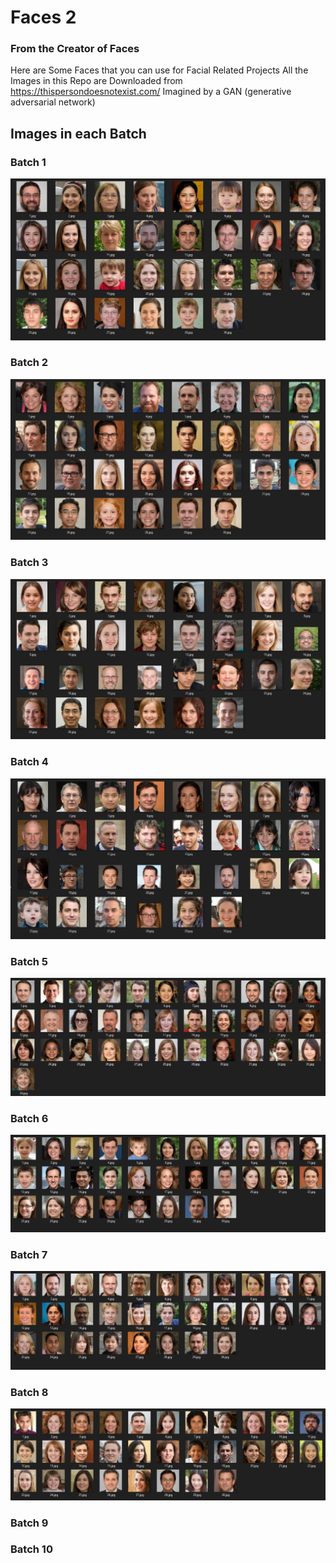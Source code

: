# Faces 2
### From the Creator of Faces

Here are Some Faces that you can use for Facial Related Projects 
All the Images in this Repo are Downloaded from https://thispersondoesnotexist.com/ Imagined by a GAN (generative adversarial network)

## Images in each Batch

### Batch 1
![Batch1](https://github.com/aash-gates/Faces-2/blob/main/Under%20the%20Hood/Batch%201.png) 

### Batch 2
![Batch2](https://github.com/aash-gates/Faces-2/blob/main/Under%20the%20Hood/Batch%202.png) 

### Batch 3
![Batch3](https://github.com/aash-gates/Faces-2/blob/main/Under%20the%20Hood/Batch%203.png) 

### Batch 4
![Batch4](https://github.com/aash-gates/Faces-2/blob/main/Under%20the%20Hood/Batch%204.png) 

### Batch 5
![Batch1](https://github.com/aash-gates/Faces/blob/a8f0f9b1408a8e5c6a44544c7dc86a58c8039131/Under%20the%20hood/Batch%205.png?raw=true) 

### Batch 6
![Batch1](https://github.com/aash-gates/Faces/blob/a8f0f9b1408a8e5c6a44544c7dc86a58c8039131/Under%20the%20hood/Batch%206.png?raw=true) 

### Batch 7
![Batch1](https://github.com/aash-gates/Faces/blob/a8f0f9b1408a8e5c6a44544c7dc86a58c8039131/Under%20the%20hood/Batch%207.png?raw=true) 

### Batch 8
![Batch1](https://github.com/aash-gates/Faces/blob/a8f0f9b1408a8e5c6a44544c7dc86a58c8039131/Under%20the%20hood/Batch%208.png?raw=true) 

### Batch 9

### Batch 10
